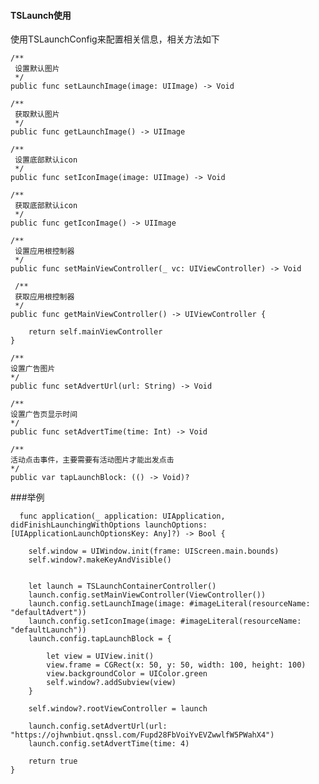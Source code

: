 #### TSLaunch使用

使用TSLaunchConfig来配置相关信息，相关方法如下

    /**
     设置默认图片
     */
    public func setLaunchImage(image: UIImage) -> Void 
    
    /**
     获取默认图片
     */
    public func getLaunchImage() -> UIImage 
    
    /**
     设置底部默认icon
     */
    public func setIconImage(image: UIImage) -> Void
    
    /**
     获取底部默认icon
     */
    public func getIconImage() -> UIImage 
    
    /**
     设置应用根控制器
     */
    public func setMainViewController(_ vc: UIViewController) -> Void 
    
     /**
     获取应用根控制器
     */
    public func getMainViewController() -> UIViewController {
        
        return self.mainViewController
    }
    
    /**
    设置广告图片
    */
    public func setAdvertUrl(url: String) -> Void 
    
    /**
    设置广告页显示时间
    */
    public func setAdvertTime(time: Int) -> Void
    
    /**
    活动点击事件，主要需要有活动图片才能出发点击
    */
    public var tapLaunchBlock: (() -> Void)?

###举例

      func application(_ application: UIApplication,    didFinishLaunchingWithOptions launchOptions: [UIApplicationLaunchOptionsKey: Any]?) -> Bool {
        
        self.window = UIWindow.init(frame: UIScreen.main.bounds)
        self.window?.makeKeyAndVisible()
        
        
        let launch = TSLaunchContainerController()
        launch.config.setMainViewController(ViewController())
        launch.config.setLaunchImage(image: #imageLiteral(resourceName: "defaultAdvert"))
        launch.config.setIconImage(image: #imageLiteral(resourceName: "defaultLaunch"))
        launch.config.tapLaunchBlock = {
            
            let view = UIView.init()
            view.frame = CGRect(x: 50, y: 50, width: 100, height: 100)
            view.backgroundColor = UIColor.green
            self.window?.addSubview(view)
        }
        
        self.window?.rootViewController = launch
        
        launch.config.setAdvertUrl(url: "https://ojhwnbiut.qnssl.com/Fupd28FbVoiYvEVZwwlfW5PWahX4")
        launch.config.setAdvertTime(time: 4)
        
        return true
    }
